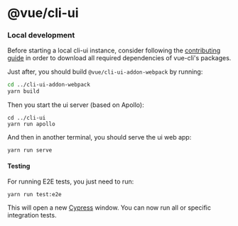 # @vue/cli-ui

### Local development

Before starting a local cli-ui instance,
consider following the [contributing guide](https://github.com/vuejs/vue-cli/blob/dev/.github/CONTRIBUTING.md)
in order to download all required dependencies of vue-cli's packages.

Just after, you should build `@vue/cli-ui-addon-webpack` by running:
```bash
cd ../cli-ui-addon-webpack
yarn build
```

Then you start the ui server (based on Apollo):

```
cd ../cli-ui
yarn run apollo
```

And then in another terminal, you should serve the ui web app:

```
yarn run serve
```

#### Testing

For running E2E tests, you just need to run:

```
yarn run test:e2e
```

This will open a new [Cypress](https://www.cypress.io/) window.
You can now run all or specific integration tests.
